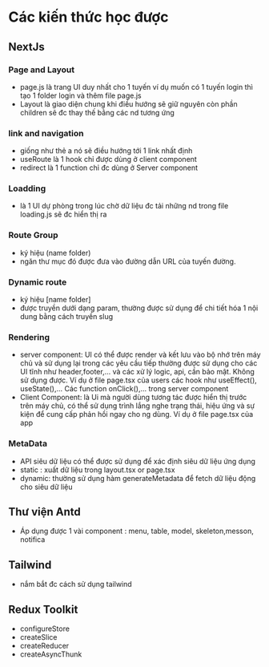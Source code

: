 # Các kiến thức học được

## NextJs

### Page and Layout

- page.js là trang UI duy nhất cho 1 tuyến ví dụ muốn có 1 tuyến login thì tạo 1 folder login và thêm file page.js
- Layout là giao diện chung khi điều hướng sẽ giữ nguyên còn phần children sẽ đc thay thế bằng các nd tương ứng

### link and navigation

- <Link href=""> giống như thẻ a nó sẽ điều hướng tới 1 link nhất định
- useRoute là 1 hook chỉ được dùng ở client component
- redirect là 1 function chỉ đc dùng ở Server component

### Loadding

- là 1 UI dự phòng trong lúc chờ dữ liệu đc tải những nd trong file loading.js sẽ đc hiển thị ra

### Route Group

- ký hiệu (name folder)
- ngăn thư mục đó được đưa vào đường dẫn URL của tuyến đường.

### Dynamic route

- ký hiệu [name folder]
- được truyền dưới dạng param, thường được sử dụng để chi tiết hóa 1 nội dung bằng cách truyền slug

### Rendering

- server component: UI có thể được render và kết lưu vào bộ nhớ trên máy chủ và sử dụng lại trong các yêu cầu tiếp
  thường được sử dụng cho các UI tĩnh như header,footer,... và các xử lý logic, api, cần bảo mật. Không sử dụng được. Ví dụ ở file page.tsx của users
  các hook như useEffect(), useState(),... Các function onClick(),... trong server component
- Client Component: là Ui mà người dùng tương tác được hiển thị trước trên máy chủ, có thể sử dụng trình lắng nghe trạng thái, hiệu ứng và sự kiện để cung cấp phản hồi ngay cho ng dùng. Ví dụ ở file page.tsx của app

### MetaData

- API siêu dữ liệu có thể được sử dụng để xác định siêu dữ liệu ứng dụng
- static : xuất dữ liệu trong layout.tsx or page.tsx
- dynamic: thường sử dụng hàm generateMetadata để fetch dữ liệu động cho siêu dữ liệu

## Thư viện Antd

- Áp dụng được 1 vài component : menu, table, model, skeleton,messon, notifica

## Tailwind

- nắm bắt đc cách sử dụng tailwind

## Redux Toolkit

- configureStore
- createSlice
- createReducer
- createAsyncThunk
